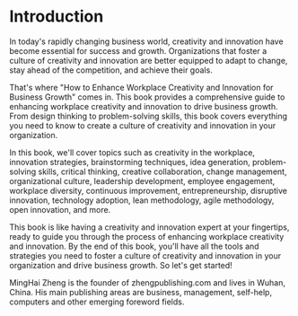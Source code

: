 # Introduction

In today's rapidly changing business world, creativity and innovation have become essential for success and growth. Organizations that foster a culture of creativity and innovation are better equipped to adapt to change, stay ahead of the competition, and achieve their goals.

That's where "How to Enhance Workplace Creativity and Innovation for Business Growth" comes in. This book provides a comprehensive guide to enhancing workplace creativity and innovation to drive business growth. From design thinking to problem-solving skills, this book covers everything you need to know to create a culture of creativity and innovation in your organization.

In this book, we'll cover topics such as creativity in the workplace, innovation strategies, brainstorming techniques, idea generation, problem-solving skills, critical thinking, creative collaboration, change management, organizational culture, leadership development, employee engagement, workplace diversity, continuous improvement, entrepreneurship, disruptive innovation, technology adoption, lean methodology, agile methodology, open innovation, and more.

This book is like having a creativity and innovation expert at your fingertips, ready to guide you through the process of enhancing workplace creativity and innovation. By the end of this book, you'll have all the tools and strategies you need to foster a culture of creativity and innovation in your organization and drive business growth. So let's get started!

MingHai Zheng is the founder of zhengpublishing.com and lives in Wuhan, China. His main publishing areas are business, management, self-help, computers and other emerging foreword fields.
